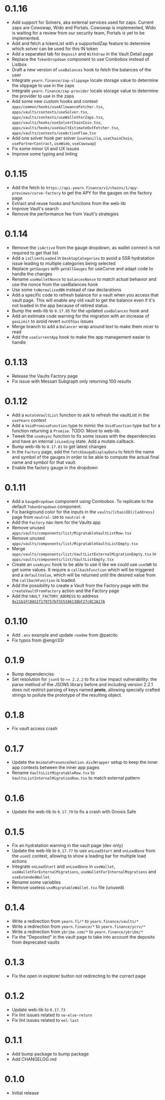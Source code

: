 # 0.1.16
- Add support for Solvers, aka external services used for zaps. Current zaps are Cowswap, Wido and Portals. Cowswap is implemented, Wido is waiting for a review from our security team, Portals is yet to be implemented.
- Add and fetch a tokenList with a supportedZap feature to determine which solver can be used for this IN token
- Add a separated tab for `Deposit` and `Withdraw` in the Vault Detail page
- Replace the `TokenDropdown` component to use Combobox instead of Listbox
- Draft a new version of `useBalances` hook to fetch the balances of the user
- Integrate `yearn.finance/zap-slippage` locale storage value to determine the slippage to use in the zaps
- Integrate `yearn.finance/zap-provider` locale storage value to determine the provider to use in the zaps
- Add some new custom hooks and context `apps/common/hooks/useAllowanceFetcher.tsx`, `apps/vaults/contexts/useSolver.tsx`, `apps/vaults/contexts/useWalletForZaps.tsx`, `apps/vaults/hooks/useSolverChainCoin.tsx`, `apps/vaults/hooks/useVaultEstimateOutFetcher.tsx`, `apps/vaults/contexts/useActionFlow.tsx`
- Add one solver hook per solver (`useVanilla`, `useChainChoin`, `usePartnerContract`, `useWido`, `useCowswap`)
- Fix some minor UI and UX issues
- Improve some typing and linting

# 0.1.15
- Add the fetch to `https://api.yearn.finance/v1/chains/1/apy-previews/curve-factory` to get the APY for the gauges on the factory page
- Extract and reuse hooks and functions from the web-lib
- Improve Vault's search
- Remove the performance fee from Vault's strategies

# 0.1.14
- Remove the `isActive` from the gauge dropdown, as wallet connect is not required to get that list
- Add a `isClientLoaded` in `DesktopCategories` to avoid a SSR hydratation issue leading to multiple categories being selected
- Replace `getGauges` with `getAllGauges` for useCurve and adapt code to handle the changes
- Rename `useWalletNonce` to `balancesNonce` to match actual behavior and use the nonce from the useBalances hook
- Use some `toNormalizedBN` instead of raw declarations
- Add a specific code to refresh balance for a vault when you access that vault page. This will enable any old vault to get the balance even if it's not loaded in the app because of retired status.
- Bump the web-lib to `0.17.85` for the updated `useBalances` hook and
- Add an estimate code warning for the migration with an increase of `gasLimit` to avoid revert `outOfGas` issues
- Merge branch to add a `Balancer` wrap around text to make them nicer to read
- Add the `useCurrentApp` hook to make the app management easier to handle

# 0.1.13
- Release the Vaults Factory page
- Fix issue with Messari Subgraph only returning 100 results

# 0.1.12
- Add a `mutateVaultList` function to ask to refresh the vaultList in the `useYearn` context
- Add a `VoidPromiseFunction` type to mimic the `VoidFunction` type but for a function returning a `Promise`. TODO: Move to web-lib.
- Tweek the `useAsync` function to fix some issues with the dependencies and have an internal `isLoading` state. Add a mutate callback.
- Bump web-lib to `0.17.81` to get latest changes
- In the `Factory` page, add the `fetchGaugeDisplayData` to fetch the name and symbol of the gauges in order to be able to compute the actual final name and symbol for that vault.
- Enable the factory gauge in the dropdown

# 0.1.11
- Add a `GaugeDropdown` component using Combobox. To replicate to the default `TokenDropdown` component.
- Fix background color for the inputs in the `vaults/[chainID]/[address]` page from `neutral-100` to `neutral-0`
- Add the `Factory` nav item for the Vaults app
- Remove unused `apps/vaults/components/list/MigratableVaultListRow.tsx`
- Remove unused `apps/vaults/components/list/MigratableVaultsListEmpty.tsx`
- Merge `apps/vaults/components/list/VaultListExternalMigrationEmpty.tsx` in `apps/vaults/components/list/VaultListEmpty.tsx`
- Create an `useAsync` hook to be able to use it like we could use `useSWR` to get some values. It require a `callbackFunction` which will be triggered and a `defaultValue`, which will be returned until the desired value from the `callbackFunction` is loaded.
- Add the possibility to create a Vault from the Factory page with the `createVaultFromFactory` action and the Factory page
- Add the `VAULT_FACTORY_ADDRESS` to address [`0x21b1FC8A52f179757bf555346130bF27c0C2A17A`](https://etherscan.io/address/0x21b1FC8A52f179757bf555346130bF27c0C2A17A)

# 0.1.10
- Add `.env` example and update `readme` from @patcito
- Fix typos from @engn33r

# 0.1.9
- Bump dependencies
- Set resolution for `json5` to `>= 2.2.2` to fix a low impact vulnerability: the parse method of the JSON5 library before and including version 2.2.1 does not restrict parsing of keys named __proto__, allowing specially crafted strings to pollute the prototype of the resulting object.

# 0.1.8
- Fix vault access crash

# 0.1.7
- Update the `AnimatePresence`/`motion.div`/`Wrapper` setup to keep the inner app contexts between the inner app pages
- Rename `VaultsListMigratableRow.tsx` to `VaultsListInternalMigrationRow.tsx` to match external pattern

# 0.1.6
- Update the web-lib to `0.17.79` to fix a crash with Gnosis Safe

# 0.1.5
- Fix an hydratation warning in the vault page (dev only)
- Update the web-lib to `0.17.77` to use `onLoadStart` and `onLoadDone` from the `useUI` context, allowing to show a loading bar for multiple load actions
- Integrate `onLoadStart` and `onLoadDone` in `useWallet`, `useWalletForExternalMigrations`, `useWalletForInternalMigrations` and `useExtendedWallet`.
- Rename some variables
- Remove useless `useMigratableWallet.tsx` file (unused)

# 0.1.4
- Write a redirection from `yearn.fi/*` to `yearn.finance/vaults/*`
- Write a redirection from `yearn.finance/*` to `yearn.finance/ycrv/*`
- Write a redirection from `ybribe.com/*` to `yearn.finance/ybribe/*`
- Fix the "Deposited" in the vault page to take into account the deposits from deprecated vaults

# 0.1.3
- Fix the open in explorer button not redirecting to the correct page

# 0.1.2
- Update web-lib to `0.17.73`
- Fix lint issues related to `no-else-return`
- Fix lint issues related to `eol-last`

# 0.1.1
- Add bump package to bump package
- Add CHANGELOG.md

# 0.1.0
- Initial release
